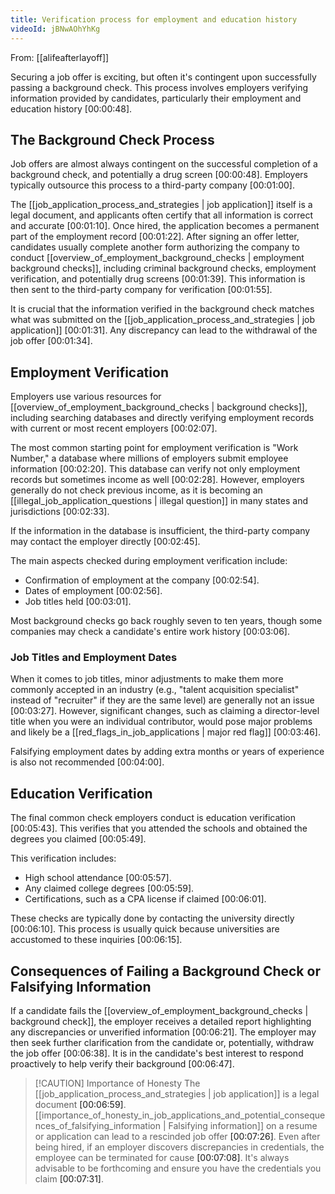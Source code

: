 ```yaml
---
title: Verification process for employment and education history
videoId: jBNwAOhYhKg
---
```


From: [[alifeafterlayoff]] <br/> 

Securing a job offer is exciting, but often it's contingent upon successfully passing a background check. This process involves employers verifying information provided by candidates, particularly their employment and education history <a class="yt-timestamp" data-t="00:00:48">[00:00:48]</a>.

## The Background Check Process

Job offers are almost always contingent on the successful completion of a background check, and potentially a drug screen <a class="yt-timestamp" data-t="00:00:48">[00:00:48]</a>. Employers typically outsource this process to a third-party company <a class="yt-timestamp" data-t="00:01:00">[00:01:00]</a>.

The [[job_application_process_and_strategies | job application]] itself is a legal document, and applicants often certify that all information is correct and accurate <a class="yt-timestamp" data-t="00:01:10">[00:01:10]</a>. Once hired, the application becomes a permanent part of the employment record <a class="yt-timestamp" data-t="00:01:22">[00:01:22]</a>. After signing an offer letter, candidates usually complete another form authorizing the company to conduct [[overview_of_employment_background_checks | employment background checks]], including criminal background checks, employment verification, and potentially drug screens <a class="yt-timestamp" data-t="00:01:39">[00:01:39]</a>. This information is then sent to the third-party company for verification <a class="yt-timestamp" data-t="00:01:55">[00:01:55]</a>.

It is crucial that the information verified in the background check matches what was submitted on the [[job_application_process_and_strategies | job application]] <a class="yt-timestamp" data-t="00:01:31">[00:01:31]</a>. Any discrepancy can lead to the withdrawal of the job offer <a class="yt-timestamp" data-t="00:01:34">[00:01:34]</a>.

## Employment Verification

Employers use various resources for [[overview_of_employment_background_checks | background checks]], including searching databases and directly verifying employment records with current or most recent employers <a class="yt-timestamp" data-t="00:02:07">[00:02:07]</a>.

The most common starting point for employment verification is "Work Number," a database where millions of employers submit employee information <a class="yt-timestamp" data-t="00:02:20">[00:02:20]</a>. This database can verify not only employment records but sometimes income as well <a class="yt-timestamp" data-t="00:02:28">[00:02:28]</a>. However, employers generally do not check previous income, as it is becoming an [[illegal_job_application_questions | illegal question]] in many states and jurisdictions <a class="yt-timestamp" data-t="00:02:33">[00:02:33]</a>.

If the information in the database is insufficient, the third-party company may contact the employer directly <a class="yt-timestamp" data-t="00:02:45">[00:02:45]</a>.

The main aspects checked during employment verification include:
*   Confirmation of employment at the company <a class="yt-timestamp" data-t="00:02:54">[00:02:54]</a>.
*   Dates of employment <a class="yt-timestamp" data-t="00:02:56">[00:02:56]</a>.
*   Job titles held <a class="yt-timestamp" data-t="00:03:01">[00:03:01]</a>.

Most background checks go back roughly seven to ten years, though some companies may check a candidate's entire work history <a class="yt-timestamp" data-t="00:03:06">[00:03:06]</a>.

### Job Titles and Employment Dates

When it comes to job titles, minor adjustments to make them more commonly accepted in an industry (e.g., "talent acquisition specialist" instead of "recruiter" if they are the same level) are generally not an issue <a class="yt-timestamp" data-t="00:03:27">[00:03:27]</a>. However, significant changes, such as claiming a director-level title when you were an individual contributor, would pose major problems and likely be a [[red_flags_in_job_applications | major red flag]] <a class="yt-timestamp" data-t="00:03:46">[00:03:46]</a>.

Falsifying employment dates by adding extra months or years of experience is also not recommended <a class="yt-timestamp" data-t="00:04:00">[00:04:00]</a>.

## Education Verification

The final common check employers conduct is education verification <a class="yt-timestamp" data-t="00:05:43">[00:05:43]</a>. This verifies that you attended the schools and obtained the degrees you claimed <a class="yt-timestamp" data-t="00:05:49">[00:05:49]</a>.

This verification includes:
*   High school attendance <a class="yt-timestamp" data-t="00:05:57">[00:05:57]</a>.
*   Any claimed college degrees <a class="yt-timestamp" data-t="00:05:59">[00:05:59]</a>.
*   Certifications, such as a CPA license if claimed <a class="yt-timestamp" data-t="00:06:01">[00:06:01]</a>.

These checks are typically done by contacting the university directly <a class="yt-timestamp" data-t="00:06:10">[00:06:10]</a>. This process is usually quick because universities are accustomed to these inquiries <a class="yt-timestamp" data-t="00:06:15">[00:06:15]</a>.

## Consequences of Failing a Background Check or Falsifying Information

If a candidate fails the [[overview_of_employment_background_checks | background check]], the employer receives a detailed report highlighting any discrepancies or unverified information <a class="yt-timestamp" data-t="00:06:21">[00:06:21]</a>. The employer may then seek further clarification from the candidate or, potentially, withdraw the job offer <a class="yt-timestamp" data-t="00:06:38">[00:06:38]</a>. It is in the candidate's best interest to respond proactively to help verify their background <a class="yt-timestamp" data-t="00:06:47">[00:06:47]</a>.

> [!CAUTION] Importance of Honesty
> The [[job_application_process_and_strategies | job application]] is a legal document <a class="yt-timestamp" data-t="00:06:59">[00:06:59]</a>. [[importance_of_honesty_in_job_applications_and_potential_consequences_of_falsifying_information | Falsifying information]] on a resume or application can lead to a rescinded job offer <a class="yt-timestamp" data-t="00:07:26">[00:07:26]</a>. Even after being hired, if an employer discovers discrepancies in credentials, the employee can be terminated for cause <a class="yt-timestamp" data-t="00:07:08">[00:07:08]</a>. It's always advisable to be forthcoming and ensure you have the credentials you claim <a class="yt-timestamp" data-t="00:07:31">[00:07:31]</a>.